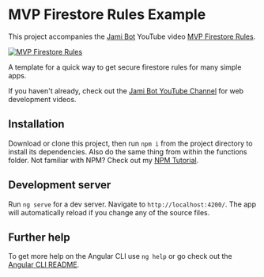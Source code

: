 # MVP Firestore Rules Example

This project accompanies the [Jami Bot](https://jamibot.com) YouTube video [MVP Firestore Rules](https://youtu.be/mwbVm3OqhbM).

[![MVP Firestore Rules](https://img.youtube.com/vi/mwbVm3OqhbM/0.jpg)](https://youtu.be/mwbVm3OqhbM)

A template for a quick way to get secure firestore rules for many simple apps.

If you haven't already, check out the [Jami Bot YouTube Channel](https://youtube.com/c/JamiBot) for web development videos.

## Installation

Download or clone this project, then run `npm i` from the project directory to install its dependencies. Also do the same thing from within the functions folder. Not familiar with NPM? Check out my [NPM Tutorial](https://www.youtube.com/watch?v=mzs-N5hXGuQ).

## Development server

Run `ng serve` for a dev server. Navigate to `http://localhost:4200/`. The app will automatically reload if you change any of the source files.

## Further help

To get more help on the Angular CLI use `ng help` or go check out the [Angular CLI README](https://github.com/angular/angular-cli/blob/master/README.md).

